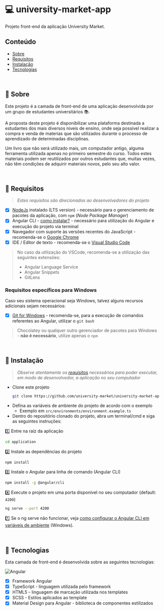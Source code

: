 # :computer: university-market-app
Projeto front-end da aplicação University Market.

## Conteúdo

* [Sobre](#about)
* [Requisitos](#requirements)
* [Instalação](#installation)
* [Tecnologias](#technologies)

<div id='about'/> &nbsp;

## :pushpin: Sobre

Este projeto é a camada de front-end de uma aplicação desenvolvida por um grupo de estudantes universitários :books:.

A proposta deste projeto é disponibilizar uma plataforma destinada a estudantes dos mais diversos níveis de ensino, onde seja possível realizar a compra e venda de materias que são utilizados durante o processo de aprendizado de determinadas disciplinas.

Um livro que não será utilizado mais, um computador antigo, alguma ferramenta utilizada apenas no primeiro semestre do curso. Todos estes materiais podem ser reutilizados por outros estudantes que, muitas vezes, não têm condições de adquirir materiais novos, pelo seu alto valor.

<div id='requirements'/> &nbsp;

## :pushpin: Requisitos

>*Estes requisitos são direcionados ao desenvolvedores do projeto*

- [x] [NodeJs](https://nodejs.org/en/) instalado (LTS version) - necessário para o gerenciamento de pacotes da aplicação, com `npm` (*Node Package Manager*)
- [x] Angular CLI - [como instalar?](#installation) - necessário para utilização do Angular e execução do projeto via terminal
- [x] Navegador com suporte às versões recentes do JavaScript - recomenda-se o [Google Chrome](https://www.google.com/intl/pt-BR/chrome/)
- [x] IDE / Editor de texto - recomenda-se o [Visual Studio Code](https://code.visualstudio.com/)
  
> No caso da utilização do VSCode, recomenda-se a utilização das seguintes extensões:
> * Angular Language Service
> * Angular Snippets
> * GitLens

### Requisitos específicos para Windows

Caso seu sistema operacional seja Windows, talvez alguns recursos adicionais sejam necessários:

- [x] [Git for Windows](https://git-scm.com/) - recomenda-se, para a execução de comandos referentes ao Angular, utilizar o `git bash`

> Chocolatey ou qualquer outro gerenciador de pacotes para Windows - **não é necessário**, utilize apenas o `npm`

<div id='installation'/> &nbsp;

## :pushpin: Instalação

>*Observe atentamente os [requisitos](#requirements) necessários para poder executar, em modo de desenvolvedor, a aplicação no seu computador*

* Clone este projeto
  ```bash
  git clone https://github.com/university-market/university-market-app.git
  ```
* Defina as variáveis de ambiente do projeto de acordo com o exemplo
  - Exemplo em `src/environments/environment.example.ts`
* Dentro do repositório clonado do projeto, abra um terminal/cmd e siga as seguintes instruções:

:one: Entre na raíz da aplicação
```bash
cd application
```
:two: Instale as dependências do projeto
```bash
npm install
```
:three: Instale o Angular para linha de comando (Angular CLI)
```bash
npm install -g @angular/cli
```
:four: Execute o projeto em uma porta disponível no seu computador (default: `4200`)
```bash
ng serve --port 4200
```
:asterisk: Se o ng serve não funcionar, veja [como configurar o Angular CLI em variáveis de ambiente](https://stackoverflow.com/questions/37991556/ng-is-not-recognized-as-an-internal-or-external-command) (Windows).

<div id='technologies'/> &nbsp;

## :pushpin: Tecnologias

Esta camada de front-end é desenvolvida sobre as seguintes tecnologias:

![Angular](https://angular.io/assets/images/logos/angular/logo-nav@2x.png)

- [x] Framework Angular 
- [x] TypeScript - linguagem utilizada pelo framework
- [x] HTML5 - linguagem de marcação utilizada nos templates
- [x] SCSS - Estilos aplicados ao template
- [x] Material Design para Angular - biblioteca de componentes estilizados

